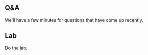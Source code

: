Q&A
---

We'll have a few minutes for questions that have come up recently.

Lab
---

Do [the lab](../labs/inheritance.html).
